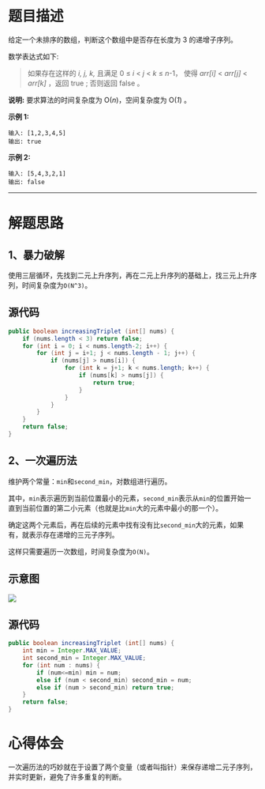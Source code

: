 # 题目描述

给定一个未排序的数组，判断这个数组中是否存在长度为 3 的递增子序列。

数学表达式如下:

> 如果存在这样的 *i, j, k,*  且满足 0 ≤ *i* < *j* < *k* ≤ *n*-1，
> 使得 *arr[i]* < *arr[j]* < *arr[k]* ，返回 true ; 否则返回 false 。

**说明:** 要求算法的时间复杂度为 O(*n*)，空间复杂度为 O(*1*) 。

**示例 1:**

```
输入: [1,2,3,4,5]
输出: true
```

**示例 2:**

```
输入: [5,4,3,2,1]
输出: false
```

---

# 解题思路

## 1、暴力破解

使用三层循环，先找到二元上升序列，再在二元上升序列的基础上，找三元上升序列，时间复杂度为`O(N^3)`。

## 源代码

```java
public boolean increasingTriplet (int[] nums) {
    if (nums.length < 3) return false;
    for (int i = 0; i < nums.length-2; i++) {
        for (int j = i+1; j < nums.length - 1; j++) {
            if (nums[j] > nums[i]) {
                for (int k = j+1; k < nums.length; k++) {
                    if (nums[k] > nums[j]) {
                        return true;
                    }
                }
            }
        }
    }
    return false;
}
```

## 2、一次遍历法

维护两个常量：`min`和`second_min`，对数组进行遍历。

其中，`min`表示遍历到当前位置最小的元素，`second_min`表示从`min`的位置开始一直到当前位置的第二小元素（也就是比`min`大的元素中最小的那一个）。

确定这两个元素后，再在后续的元素中找有没有比`second_min`大的元素，如果有，就表示存在递增的三元子序列。

这样只需要遍历一次数组，时间复杂度为`O(N)`。

## 示意图

![](https://blogpicture-yz-1257609930.cos.ap-shanghai.myqcloud.com/20190108105211.png)

## 源代码

```java
public boolean increasingTriplet (int[] nums) {
    int min = Integer.MAX_VALUE;
    int second_min = Integer.MAX_VALUE;
    for (int num : nums) {
        if (num<=min) min = num;
        else if (num < second_min) second_min = num;
        else if (num > second_min) return true;
    }
    return false;
}
```

# 心得体会

一次遍历法的巧妙就在于设置了两个变量（或者叫指针）来保存递增二元子序列，并实时更新，避免了许多重复的判断。

